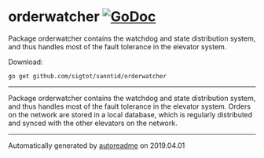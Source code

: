 # orderwatcher [![GoDoc](https://godoc.org/github.com/sigtot/sanntid/orderwatcher?status.svg)](https://godoc.org/github.com/sigtot/sanntid/orderwatcher)
Package orderwatcher contains the watchdog and state distribution system, and thus handles most of the fault tolerance in the elevator system.

Download:
```shell
go get github.com/sigtot/sanntid/orderwatcher
```

* * *
Package orderwatcher contains the watchdog and state distribution system, and thus handles most of the fault tolerance
in the elevator system. Orders on the network are stored in a local database,
which is regularly distributed and synced with the other elevators on the network.



* * *
Automatically generated by [autoreadme](https://github.com/jimmyfrasche/autoreadme) on 2019.04.01
